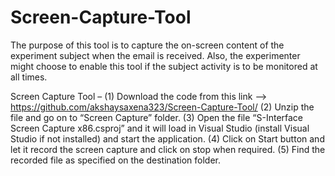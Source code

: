 # Screen-Capture-Tool
The purpose of this tool is to capture the on-screen content of the experiment subject when the email is received. Also, the experimenter might choose to enable this tool if the subject activity is to be monitored at all times.

Screen Capture Tool – 
(1)	Download the code from this link --> https://github.com/akshaysaxena323/Screen-Capture-Tool/ 
(2)	Unzip the file and go on to “Screen Capture” folder.
(3)	Open the file “S-Interface Screen Capture x86.csproj” and it will load in Visual Studio (install Visual Studio if not installed) and start the application.
(4)	Click on Start button and let it record the screen capture and click on stop when required.
(5)	Find the recorded file as specified on the destination folder.
